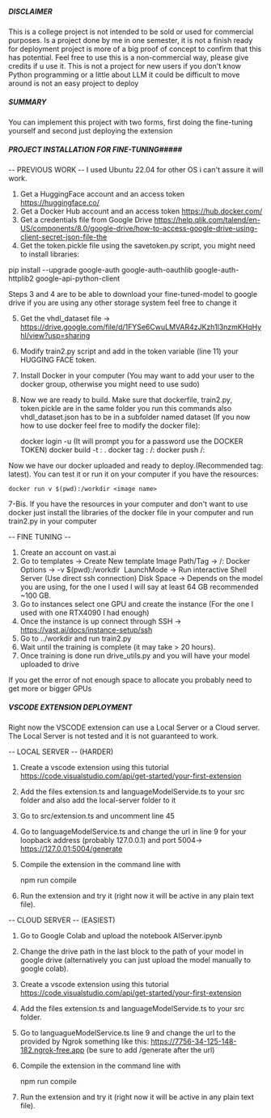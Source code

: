 ##### DISCLAIMER #####
This is a college project is not intended to be sold or used for commercial purposes. Is a project done by me in one semester, it is not a finish ready for deployment project is more of a big proof of concept to confirm that this has potential. Feel free to use this is a non-commercial way, please give credits if u use it. This is not a project for new users if you don't know Python programming or a little about LLM it could be difficult to move around is not an easy project to deploy

##### SUMMARY #####

You can implement this project with two forms, first doing the fine-tuning yourself and second just deploying the extension

##### PROJECT INSTALLATION FOR FINE-TUNING#####
-- PREVIOUS WORK --
I used Ubuntu 22.04 for other OS i can't assure it will work.
1. Get a HuggingFace account and an access token https://huggingface.co/
2. Get a Docker Hub account and an access token https://hub.docker.com/
3. Get a credentials file from Google Drive https://help.qlik.com/talend/en-US/components/8.0/google-drive/how-to-access-google-drive-using-client-secret-json-file-the
4. Get the token.pickle file using the savetoken.py script, you might need to install libraries:

pip install --upgrade google-auth google-auth-oauthlib google-auth-httplib2 google-api-python-client

Steps 3 and 4 are to be able to download your fine-tuned-model to google drive if you are using any other storage system feel free to change it

5. Get the vhdl_dataset file -> https://drive.google.com/file/d/1FYSe6CwuLMVAR4zJKzh1l3nzmKHqHyhl/view?usp=sharing
6. Modify train2.py script and add in the token variable (line 11) your HUGGING FACE token.
7. Install Docker in your computer (You may want to add your user to the docker group, otherwise you might need to use sudo) 
8. Now we are ready to build. Make sure that dockerfile, train2.py, token.pickle are in the same folder you run this commands also vhdl_dataset.json has to be in a subfolder named dataset (If you now how to use docker feel free to modify the docker file):

    docker login -u <your username> (It will prompt you for a password use the DOCKER TOKEN)
    docker build -t <image name>:<tag> .
    docker tag <image name>:<tag> <docker username>/<image name>:<tag>
    docker push <docker username>/<image name>:<tag>
    
Now we have our docker uploaded and ready to deploy.(Recommended tag: latest). You can test it or run it on your computer if you have the resources:
    
    docker run v $(pwd):/workdir <image name>

7-Bis. If you have the resources in your computer and don't want to use docker just install the libraries of the docker file in your computer and run train2.py in your computer

-- FINE TUNING --

1. Create an account on vast.ai
2. Go to templates -> Create New template
    Image Path/Tag -> <docker username>/<image name>:<tag>
    Docker Options ->  -v $(pwd):/workdir <image name>
    LaunchMode -> Run interactive Shell Server (Use direct ssh connection)
    Disk Space -> Depends on the model you are using, for the one I used I will say at least 64 GB recommended ~100 GB.
3. Go to instances select one GPU and create the instance (For the one I used with one RTX4090 I had enough)
4. Once the instance is up connect through SSH -> https://vast.ai/docs/instance-setup/ssh
5. Go to ../workdir and run train2.py
6. Wait until the training is complete (it may take > 20 hours).
7. Once training is done run drive_utils.py and you will have your model uploaded to drive

If you get the error of not enough space to allocate you probably need to get more or bigger GPUs

##### VSCODE EXTENSION DEPLOYMENT #####

Right now the VSCODE extension can use a Local Server or a Cloud server. The Local Server is not tested and it is not guaranteed to work.

-- LOCAL SERVER -- (HARDER)
1. Create a vscode extension using this tutorial https://code.visualstudio.com/api/get-started/your-first-extension
2. Add the files extension.ts and languageModelServide.ts to your src folder and also add the local-server folder to it 
2. Go to src/extension.ts and uncomment line 45
3. Go to languageModelService.ts and change the url in line 9 for your loopback address (probably 127.0.0.1) and port 5004-> https://127.0.01:5004/generate
4. Compile the extension in the command line with 

    npm run compile

6. Run the extension and try it (right now it will be active in any plain text file).

-- CLOUD SERVER -- (EASIEST)
1. Go to Google Colab and upload the notebook AIServer.ipynb
2. Change the drive path in the last block to the path of your model in google drive (alternatively you can just upload the model manually to google colab).
3. Create a vscode extension using this tutorial https://code.visualstudio.com/api/get-started/your-first-extension
4. Add the files extension.ts and languageModelServide.ts to your src folder. 
    
5. Go to languagueModelService.ts line 9 and change the url to the provided by Ngrok something like this:
https://7756-34-125-148-182.ngrok-free.app (be sure to add /generate after the url)
6. Compile the extension in the command line with 

    npm run compile

7. Run the extension and try it (right now it will be active in any plain text file).
